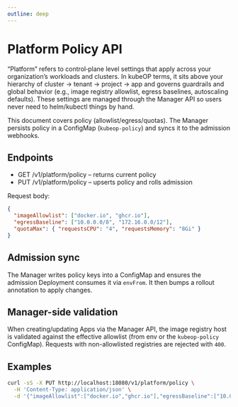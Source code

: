 ```yaml
---
outline: deep
---
```


# Platform Policy API

“Platform” refers to control‑plane level settings that apply across your
organization’s workloads and clusters. In kubeOP terms, it sits above your
hierarchy of cluster → tenant → project → app and governs guardrails and global
behavior (e.g., image registry allowlist, egress baselines, autoscaling
defaults). These settings are managed through the Manager API so users never
need to helm/kubectl things by hand.

This document covers policy (allowlist/egress/quotas). The Manager persists
policy in a ConfigMap (`kubeop-policy`) and syncs it to the admission webhooks.

## Endpoints

- GET /v1/platform/policy – returns current policy
- PUT /v1/platform/policy – upserts policy and rolls admission

Request body:

```json
{
  "imageAllowlist": ["docker.io", "ghcr.io"],
  "egressBaseline": ["10.0.0.0/8", "172.16.0.0/12"],
  "quotaMax": { "requestsCPU": "4", "requestsMemory": "8Gi" }
}
```

## Admission sync

The Manager writes policy keys into a ConfigMap and ensures the admission
Deployment consumes it via `envFrom`. It then bumps a rollout annotation to
apply changes.

## Manager-side validation

When creating/updating Apps via the Manager API, the image registry host is
validated against the effective allowlist (from env or the `kubeop-policy`
ConfigMap). Requests with non-allowlisted registries are rejected with `400`.

## Examples

```bash
curl -sS -X PUT http://localhost:18080/v1/platform/policy \
  -H 'Content-Type: application/json' \
  -d '{"imageAllowlist":["docker.io","ghcr.io"],"egressBaseline":["10.0.0.0/8"]}'
```
